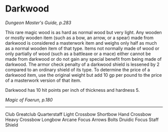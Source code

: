 # Darkwood

*Dungeon Master's Guide, p.283*

This rare magic wood is as hard as normal wood but very light. Any wooden or mostly wooden item (such as a bow, an arrow, or a spear) made from darkwood is considered a masterwork item and weighs only half as much as a normal wooden item of that type. Items not normally made of wood or only partially of wood (such as a battleaxe or a mace) either cannot be made from darkwood or do not gain any special benefit from being made of darkwood. The armor check penalty of a darkwood shield is lessened by 2 compared to an ordinary shield of its type. To determine the price of a darkwood item, use the original weight but add 10 gp per pound to the price of a masterwork version of that item.

Darkwood has 10 hit points per inch of thickness and hardness 5.

*Magic of Faerun, p.180*

---
Club
Greatclub
Quarterstaff
Light Crossbow
Shortbow
Hand Crossbow
Heavy Crossbow
Longbow
Arcane Focus
Arrows
Bolts
Druidic Focus
Staff
Shield